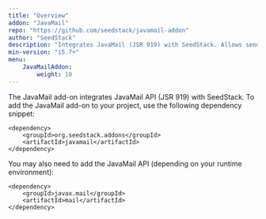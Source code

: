 ```yaml
---
title: "Overview"
addon: "JavaMail"
repo: "https://github.com/seedstack/javamail-addon"
author: "SeedStack"
description: "Integrates JavaMail (JSR 919) with SeedStack. Allows sending and receiving of e-mail messages over POP3, IMAP and SMTP. Provides testing tools."
min-version: "15.7+"
menu:
    JavaMailAddon:
        weight: 10
---
```


The JavaMail add-on integrates JavaMail API (JSR 919) with SeedStack. To add the JavaMail add-on to your project, use
the following dependency snippet:

    <dependency>
        <groupId>org.seedstack.addons</groupId>
        <artifactId>javamail</artifactId>
    </dependency>
    
You may also need to add the JavaMail API (depending on your runtime environment):
    
    <dependency>
        <groupId>javax.mail</groupId>
        <artifactId>mail</artifactId>
    </dependency>

